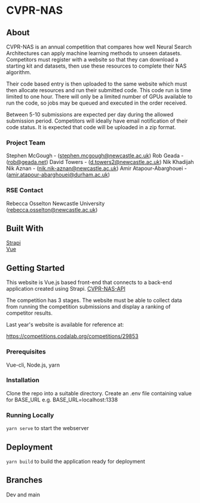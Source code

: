 # CVPR-NAS

## About

CVPR-NAS is an annual competition that compares how well Neural Search Architectures can apply machine learning methods to unseen datasets. Competitors must register with a website so that they can download a starting kit and datasets, then use these resources to complete their NAS algorithm.

Their code based entry is then uploaded to the same website which must then allocate resources and run their submitted code. This code run is time limited to one hour. There will only be a limited number of GPUs available to run the code, so jobs may be queued and executed in the order received.

Between 5-10 submissions are expected per day during the allowed submission period. Competitors will ideally have email notification of their code status. It is expected that code will be uploaded in a zip format.


### Project Team
Stephen McGough - ([stephen.mcgough@newcastle.ac.uk](mailto:stephen.mcgough@newcastle.ac.uk))
Rob Geada - ([rob@geada.net](mailto:rob@geada.net))
David Towers - ([d.towers2@newcastle.ac.uk](mailto:d.towers2@newcastle.ac.uk))
Nik Khadijah Nik Aznan  - ([nik.nik-aznan@newcastle.ac.uk](mailto:nik.nik-aznan@newcastle.ac.uk))
Amir Atapour-Abarghouei - ([amir.atapour-abarghouei@durham.ac.uk](mailto:amir.atapour-abarghouei@durham.ac.uk))


### RSE Contact
Rebecca Osselton
Newcastle University  
([rebecca.osselton@newcastle.ac.uk](rebecca.osselton@newcastle.ac.uk))  

## Built With

[Strapi](https://docs.strapi.io/)  
[Vue](https://vuejs.org/)  


## Getting Started

This website is Vue.js based front-end that connects to a back-end application created using Strapi. [CVPR-NAS-API](https://github.com/NewcastleRSE/CVPR-NAS-API)

The competition has 3 stages. The website must be able to collect data from running the competition submissions and display a ranking of competitor results.

Last year's website is available for reference at: 

https://competitions.codalab.org/competitions/29853 


### Prerequisites

Vue-cli, Node.js, yarn

### Installation

Clone the repo into a suitable directory. Create an .env file containing value for BASE_URL e.g. BASE_URL=localhost:1338

### Running Locally

`yarn serve` to start the webserver

## Deployment

`yarn build` to build the application ready for deployment

## Branches

Dev and main

